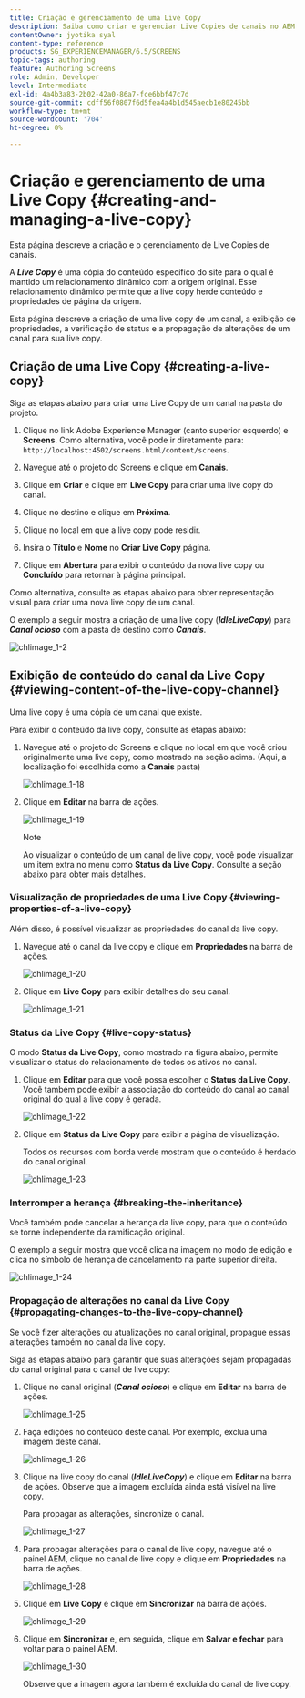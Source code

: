 ```yaml
---
title: Criação e gerenciamento de uma Live Copy
description: Saiba como criar e gerenciar Live Copies de canais no AEM Screens.
contentOwner: jyotika syal
content-type: reference
products: SG_EXPERIENCEMANAGER/6.5/SCREENS
topic-tags: authoring
feature: Authoring Screens
role: Admin, Developer
level: Intermediate
exl-id: 4a4b3a83-2b02-42a0-86a7-fce6bbf47c7d
source-git-commit: cdff56f0807f6d5fea4a4b1d545aecb1e80245bb
workflow-type: tm+mt
source-wordcount: '704'
ht-degree: 0%

---
```


# Criação e gerenciamento de uma Live Copy {#creating-and-managing-a-live-copy}

Esta página descreve a criação e o gerenciamento de Live Copies de canais.

A ***Live Copy*** é uma cópia do conteúdo específico do site para o qual é mantido um relacionamento dinâmico com a origem original. Esse relacionamento dinâmico permite que a live copy herde conteúdo e propriedades de página da origem.

Esta página descreve a criação de uma live copy de um canal, a exibição de propriedades, a verificação de status e a propagação de alterações de um canal para sua live copy.


## Criação de uma Live Copy {#creating-a-live-copy}

Siga as etapas abaixo para criar uma Live Copy de um canal na pasta do projeto.

1. Clique no link Adobe Experience Manager (canto superior esquerdo) e **Screens**. Como alternativa, você pode ir diretamente para: `http://localhost:4502/screens.html/content/screens`.

1. Navegue até o projeto do Screens e clique em **Canais**.
1. Clique em **Criar** e clique em **Live Copy** para criar uma live copy do canal.
1. Clique no destino e clique em **Próxima**.
1. Clique no local em que a live copy pode residir.
1. Insira o **Título** e **Nome** no **Criar Live Copy** página.

1. Clique em **Abertura** para exibir o conteúdo da nova live copy ou **Concluído** para retornar à página principal.

Como alternativa, consulte as etapas abaixo para obter representação visual para criar uma nova live copy de um canal.

O exemplo a seguir mostra a criação de uma live copy (***IdleLiveCopy***) para ***Canal ocioso*** com a pasta de destino como ***Canais***.

![chlimage_1-2](assets/chlimage_1-2.gif)

## Exibição de conteúdo do canal da Live Copy {#viewing-content-of-the-live-copy-channel}

Uma live copy é uma cópia de um canal que existe.

Para exibir o conteúdo da live copy, consulte as etapas abaixo:

1. Navegue até o projeto do Screens e clique no local em que você criou originalmente uma live copy, como mostrado na seção acima. (Aqui, a localização foi escolhida como a **Canais** pasta)

   ![chlimage_1-18](assets/chlimage_1-18.png)

1. Clique em **Editar** na barra de ações.

   ![chlimage_1-19](assets/chlimage_1-19.png)

   >[!NOTE]
   >
   >Ao visualizar o conteúdo de um canal de live copy, você pode visualizar um item extra no menu como **Status da Live Copy**. Consulte a seção abaixo para obter mais detalhes.

### Visualização de propriedades de uma Live Copy {#viewing-properties-of-a-live-copy}

Além disso, é possível visualizar as propriedades do canal da live copy.

1. Navegue até o canal da live copy e clique em **Propriedades** na barra de ações.

   ![chlimage_1-20](assets/chlimage_1-20.png)

1. Clique em **Live Copy** para exibir detalhes do seu canal.

   ![chlimage_1-21](assets/chlimage_1-21.png)

### Status da Live Copy   {#live-copy-status}

O modo **Status da Live Copy**, como mostrado na figura abaixo, permite visualizar o status do relacionamento de todos os ativos no canal.

1. Clique em **Editar** para que você possa escolher o **Status da Live Copy**. Você também pode exibir a associação do conteúdo do canal ao canal original do qual a live copy é gerada.

   ![chlimage_1-22](assets/chlimage_1-22.png)

1. Clique em **Status da Live Copy** para exibir a página de visualização.

   Todos os recursos com borda verde mostram que o conteúdo é herdado do canal original.

   ![chlimage_1-23](assets/chlimage_1-23.png)

### Interromper a herança {#breaking-the-inheritance}

Você também pode cancelar a herança da live copy, para que o conteúdo se torne independente da ramificação original.

O exemplo a seguir mostra que você clica na imagem no modo de edição e clica no símbolo de herança de cancelamento na parte superior direita.

![chlimage_1-24](assets/chlimage_1-24.png)

### Propagação de alterações no canal da Live Copy {#propagating-changes-to-the-live-copy-channel}

Se você fizer alterações ou atualizações no canal original, propague essas alterações também no canal da live copy.

Siga as etapas abaixo para garantir que suas alterações sejam propagadas do canal original para o canal de live copy:

1. Clique no canal original (***Canal ocioso***) e clique em **Editar** na barra de ações.

   ![chlimage_1-25](assets/chlimage_1-25.png)

1. Faça edições no conteúdo deste canal. Por exemplo, exclua uma imagem deste canal.

   ![chlimage_1-26](assets/chlimage_1-26.png)

1. Clique na live copy do canal (***IdleLiveCopy***) e clique em **Editar** na barra de ações. Observe que a imagem excluída ainda está visível na live copy.

   Para propagar as alterações, sincronize o canal.

   ![chlimage_1-27](assets/chlimage_1-27.png)

1. Para propagar alterações para o canal de live copy, navegue até o painel AEM, clique no canal de live copy e clique em **Propriedades** na barra de ações.

   ![chlimage_1-28](assets/chlimage_1-28.png)

1. Clique em **Live Copy** e clique em **Sincronizar** na barra de ações.

   ![chlimage_1-29](assets/chlimage_1-29.png)

1. Clique em **Sincronizar** e, em seguida, clique em **Salvar e fechar** para voltar para o painel AEM.

   ![chlimage_1-30](assets/chlimage_1-30.png)

   Observe que a imagem agora também é excluída do canal de live copy.
